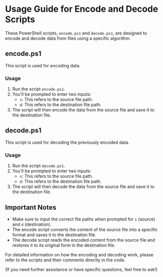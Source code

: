 # Usage Guide for Encode and Decode Scripts

These PowerShell scripts, `encode.ps1` and `decode.ps1`, are designed to encode and decode data from files using a specific algorithm. 

## encode.ps1
This script is used for encoding data.

### Usage
1. Run the script `encode.ps1`.
2. You'll be prompted to enter two inputs:
   - `s`: This refers to the source file path.
   - `d`: This refers to the destination file path.
3. The script will then encode the data from the source file and save it to the destination file.

## decode.ps1
This script is used for decoding the previously encoded data.

### Usage
1. Run the script `decode.ps1`.
2. You'll be prompted to enter two inputs:
   - `s`: This refers to the source file path.
   - `d`: This refers to the destination file path.
3. The script will then decode the data from the source file and save it to the destination file.

## Important Notes
- Make sure to input the correct file paths when prompted for `s` (source) and `d` (destination).
- The encode script converts the content of the source file into a specific format and saves it to the destination file.
- The decode script reads the encoded content from the source file and restores it to its original form in the destination file.

For detailed information on how the encoding and decoding work, please refer to the scripts and their comments directly in the code.

(If you need further assistance or have specific questions, feel free to ask!)


